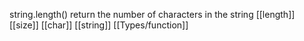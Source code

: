 string.length() return the number of characters in the string
[[length]] [[size]] [[char]] [[string]] [[Types/function]]